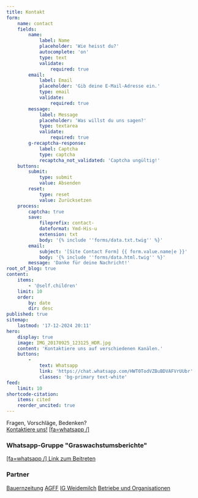 ```yaml
---
title: Kontakt
form:
    name: contact
    fields:
        name:
            label: Name
            placeholder: 'Wie heisst du?'
            autocomplete: 'on'
            type: text
            validate:
                required: true
        email:
            label: Email
            placeholder: 'Gib deine E-Mail-Adresse ein.'
            type: email
            validate:
                required: true
        message:
            label: Message
            placeholder: 'Was willst du uns sagen?'
            type: textarea
            validate:
                required: true
        g-recaptcha-response:
            label: Captcha
            type: captcha
            recaptcha_not_validated: 'Captcha ungültig!'
    buttons:
        submit:
            type: submit
            value: Absenden
        reset:
            type: reset
            value: Zurücksetzen
    process:
        captcha: true
        save:
            fileprefix: contact-
            dateformat: Ymd-His-u
            extension: txt
            body: '{% include ''forms/data.txt.twig'' %}'
        email:
            subject: '[Site Contact Form] {{ form.value.name|e }}'
            body: '{% include ''forms/data.html.twig'' %}'
        message: 'Danke für deine Nachricht!'
root_of_blog: true
content:
    items:
        - '@self.children'
    limit: 10
    order:
        by: date
        dir: desc
published: true
sitemap:
    lastmod: '17-12-2024 20:11'
hero:
    display: true
    image: IMG_20170925_123125_HDR.jpg
    content: 'Kontaktiere uns auf verschiedenen Kanälen.'
    buttons:
        -
            text: Whatsapp
            link: 'https://chat.whatsapp.com/HWT0TodVZBuBDVAFVrUUbr'
            classes: 'bg-primary text-white'
feed:
    limit: 10
shortcode-citation:
    items: cited
    reorder_uncited: true
---
```


Fragen, Vorschläge, Bedenken?  
[Kontaktiere uns!](/contact?classes=button) [[fa=whatsapp /]](https://chat.whatsapp.com/HWT0TodVZBuBDVAFVrUUbr)

### Whatsapp-Gruppe "Graswachstumsberichte" 
[[fa=whatsapp /] Link zum Beitreten](https://chat.whatsapp.com/HWT0TodVZBuBDVAFVrUUbr) 
 
 

### Partner
[Bauernzeitung](https://www.bauernzeitung.ch/graswachstum-serie) 
[AGFF](https://www.agff.ch) 
[IG Weidemilch](https://www.weidemilch.ch) 
[Betriebe und Organisationen](/about)

